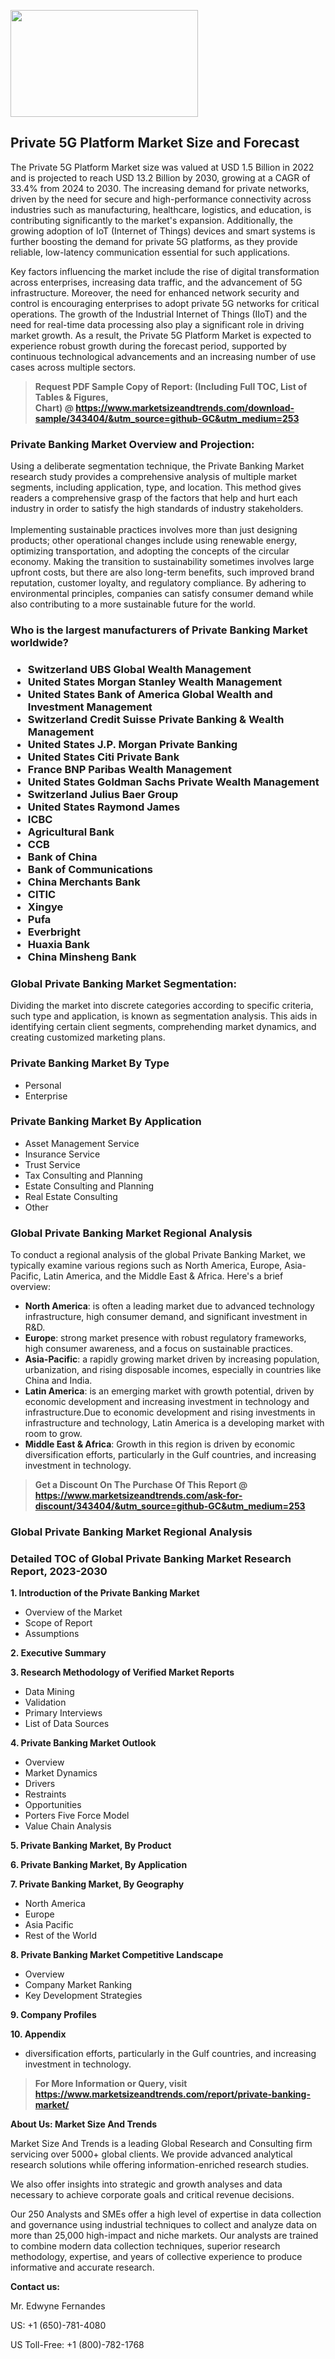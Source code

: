 <p><img class="alignnone size-medium wp-image-20088" src="https://ffe5etoiles.com/wp-content/uploads/2024/12/MST1-300x171.png" alt="" width="300" height="171" /></p><h2>Private 5G Platform Market Size and Forecast</h2><p>The Private 5G Platform Market size was valued at USD 1.5 Billion in 2022 and is projected to reach USD 13.2 Billion by 2030, growing at a CAGR of 33.4% from 2024 to 2030. The increasing demand for private networks, driven by the need for secure and high-performance connectivity across industries such as manufacturing, healthcare, logistics, and education, is contributing significantly to the market's expansion. Additionally, the growing adoption of IoT (Internet of Things) devices and smart systems is further boosting the demand for private 5G platforms, as they provide reliable, low-latency communication essential for such applications.</p><p>Key factors influencing the market include the rise of digital transformation across enterprises, increasing data traffic, and the advancement of 5G infrastructure. Moreover, the need for enhanced network security and control is encouraging enterprises to adopt private 5G networks for critical operations. The growth of the Industrial Internet of Things (IIoT) and the need for real-time data processing also play a significant role in driving market growth. As a result, the Private 5G Platform Market is expected to experience robust growth during the forecast period, supported by continuous technological advancements and an increasing number of use cases across multiple sectors.</p></p><blockquote id="" class=""><strong>Request PDF Sample Copy of Report: (Including Full TOC, List of Tables &amp; Figures, Chart)&nbsp;@&nbsp;<strong><a href="https://www.marketsizeandtrends.com/download-sample/343404/&utm_source=github-GC&utm_medium=253" target="_blank">https://www.marketsizeandtrends.com/download-sample/343404/&utm_source=github-GC&utm_medium=253</a></strong></strong></blockquote><h3 id="" class="">Private Banking Market&nbsp;Overview and Projection:</h3><p id="" class="">Using a deliberate segmentation technique, the Private Banking Market research study provides a comprehensive analysis of multiple market segments, including application, type, and location. This method gives readers a comprehensive grasp of the factors that help and hurt each industry in order to satisfy the high standards of industry stakeholders. <br /> <br />Implementing sustainable practices involves more than just designing products; other operational changes include using renewable energy, optimizing transportation, and adopting the concepts of the circular economy. Making the transition to sustainability sometimes involves large upfront costs, but there are also long-term benefits, such improved brand reputation, customer loyalty, and regulatory compliance. By adhering to environmental principles, companies can satisfy consumer demand while also contributing to a more sustainable future for the world.</p><h3 id="" class="">Who is the largest manufacturers of&nbsp;Private Banking Market worldwide?</h3><h3 class=""><p><ul><li>Switzerland UBS Global Wealth Management </li><li> United States Morgan Stanley Wealth Management </li><li> United States Bank of America Global Wealth and Investment Management </li><li> Switzerland Credit Suisse Private Banking & Wealth Management </li><li> United States J.P. Morgan Private Banking </li><li> United States Citi Private Bank </li><li> France BNP Paribas Wealth Management </li><li> United States Goldman Sachs Private Wealth Management </li><li> Switzerland Julius Baer Group </li><li> United States Raymond James </li><li> ICBC </li><li> Agricultural Bank </li><li> CCB </li><li> Bank of China </li><li> Bank of Communications </li><li> China Merchants Bank </li><li> CITIC </li><li> Xingye </li><li> Pufa </li><li> Everbright </li><li> Huaxia Bank </li><li> China Minsheng Bank</li></ul></p></h3><h3 id="" class="">Global&nbsp;Private Banking Market Segmentation:</h3><p id="" class="">Dividing the market into discrete categories according to specific criteria, such type and application, is known as segmentation analysis. This aids in identifying certain client segments, comprehending market dynamics, and creating customized marketing plans.</p><h3 id="" class="">Private Banking Market&nbsp;By Type</h3><p><p><ul><li>Personal</li><li> Enterprise</p></li></ul></p></p><h3 id="" class="">Private Banking Market&nbsp;By Application</h3><p class=""><p><ul><li>Asset Management Service</li><li> Insurance Service</li><li> Trust Service</li><li> Tax Consulting and Planning</li><li> Estate Consulting and Planning</li><li> Real Estate Consulting</li><li> Other</li></ul></p></p><h3 id="" class="">Global Private Banking Market Regional Analysis</h3><p id="" class="">To conduct a regional analysis of the global Private Banking Market, we typically examine various regions such as North America, Europe, Asia-Pacific, Latin America, and the Middle East &amp; Africa. Here's a brief overview:</p><ul><li><strong>North America</strong>: is often a leading market due to advanced technology infrastructure, high consumer demand, and significant investment in R&amp;D.</li><li><strong>Europe</strong>: strong market presence with robust regulatory frameworks, high consumer awareness, and a focus on sustainable practices.</li><li><strong>Asia-Pacific</strong>: a rapidly growing market driven by increasing population, urbanization, and rising disposable incomes, especially in countries like China and India.</li><li><strong>Latin America</strong>: is an emerging market with growth potential, driven by economic development and increasing investment in technology and infrastructure.Due to economic development and rising investments in infrastructure and technology, Latin America is a developing market with room to grow.</li><li><strong>Middle East &amp; Africa</strong>: Growth in this region is driven by economic diversification efforts, particularly in the Gulf countries, and increasing investment in technology.</li></ul><blockquote id="" class=""><strong>Get a Discount On The Purchase Of This Report @ <strong><a href="https://www.marketsizeandtrends.com/ask-for-discount/343404/&utm_source=github-GC&utm_medium=253" target="_blank">https://www.marketsizeandtrends.com/ask-for-discount/343404/&utm_source=github-GC&utm_medium=253</a></strong></strong></blockquote><h3 id="" class="">Global Private Banking Market Regional Analysis</h3><h3 id="" class="">Detailed TOC of Global Private Banking Market Research Report, 2023-2030</h3><p id="" class=""><strong>1. Introduction of the Private Banking Market</strong></p><ul><li>Overview of the Market</li><li>Scope of Report</li><li>Assumptions</li></ul><p id="" class=""><strong>2. Executive Summary</strong></p><p id="" class=""><strong>3. Research Methodology of Verified Market Reports</strong></p><ul><li>Data Mining</li><li>Validation</li><li>Primary Interviews</li><li>List of Data Sources</li></ul><p id="" class=""><strong>4. Private Banking Market Outlook</strong></p><ul><li>Overview</li><li>Market Dynamics</li><li>Drivers</li><li>Restraints</li><li>Opportunities</li><li>Porters Five Force Model</li><li>Value Chain Analysis</li></ul><p id="" class=""><strong>5. Private Banking Market, By Product</strong></p><p id="" class=""><strong>6. Private Banking Market, By Application</strong></p><p id="" class=""><strong>7. Private Banking Market, By Geography</strong></p><ul><li>North America</li><li>Europe</li><li>Asia Pacific</li><li>Rest of the World</li></ul><p id="" class=""><strong>8. Private Banking Market Competitive Landscape</strong></p><ul><li>Overview</li><li>Company Market Ranking</li><li>Key Development Strategies</li></ul><p id="" class=""><strong>9. Company Profiles</strong></p><p id="" class=""><strong>10. Appendix</strong></p><ul><li>diversification efforts, particularly in the Gulf countries, and increasing investment in technology.</li></ul><blockquote id="" class=""><strong>For More Information or Query, visit <strong><strong><a href="https://www.marketsizeandtrends.com/report/private-banking-market/" target="_blank">https://www.marketsizeandtrends.com/report/private-banking-market/</a></strong></strong></strong></blockquote><p id="" class=""><strong>About Us: Market Size And Trends</strong></p><p id="" class="">Market Size And Trends is a leading Global Research and Consulting firm servicing over 5000+ global clients. We provide advanced analytical research solutions while offering information-enriched research studies.</p><p id="" class="">We also offer insights into strategic and growth analyses and data necessary to achieve corporate goals and critical revenue decisions.</p><p id="" class="">Our 250 Analysts and SMEs offer a high level of expertise in data collection and governance using industrial techniques to collect and analyze data on more than 25,000 high-impact and niche markets. Our analysts are trained to combine modern data collection techniques, superior research methodology, expertise, and years of collective experience to produce informative and accurate research.</p><p id="" class=""><strong>Contact us:</strong></p><p id="" class="">Mr. Edwyne Fernandes</p><p id="" class="">US: +1 (650)-781-4080</p><p id="" class="">US Toll-Free: +1 (800)-782-1768</p>
